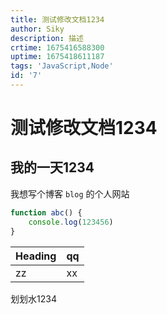 ```yaml
---
title: 测试修改文档1234
author: Siky
description: 描述
crtime: 1675416588300
uptime: 1675418611187
tags: 'JavaScript,Node'
id: '7'
---
```


# 测试修改文档1234
## 我的一天1234
我想写个博客 `blog` 的个人网站
``` js
function abc() {
    console.log(123456)
}
```

| Heading | qq |
| --- | --- |
| zz | xx |

划划水1234
